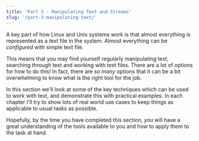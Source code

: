 ```yaml
---
title: 'Part 3 - Manipulating Text and Streams'
slug: '/part-3-manipulating-text/'
---
```


A key part of how Linux and Unix systems work is that almost everything is represented as a text file in the system. Almost everything can be *configured* with simple text file.

This means that you may find yourself regularly manipulating text, searching through text and working with text files. There are a lot of options for how to do this! In fact, there are _so many_ options that it can be a bit overwhelming to know what is the right tool for the job.

In this section we'll look at some of the key techniques which can be used to work with text, and demonstrate this with practical examples. In each chapter I'll try to show lots of real world use cases to keep things as applicable to usual tasks as possible.

Hopefully, by the time you have completed this section, you will have a great understanding of the tools available to you and how to apply them to the task at hand.
